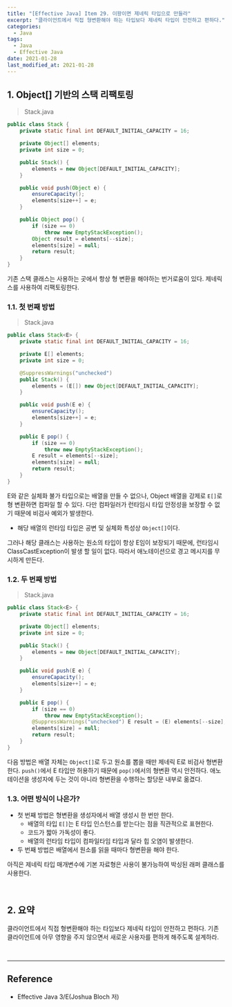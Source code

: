 ```yaml
---
title: "[Effective Java] Item 29. 이왕이면 제네릭 타입으로 만들라"
excerpt: "클라이언트에서 직접 형변환해야 하는 타입보다 제네릭 타입이 안전하고 편하다."
categories:
  - Java
tags:
  - Java
  - Effective Java
date: 2021-01-28
last_modified_at: 2021-01-28
---
```


## 1. Object[] 기반의 스택 리팩토링

> Stack.java

```java
public class Stack {
    private static final int DEFAULT_INITIAL_CAPACITY = 16;

    private Object[] elements;
    private int size = 0;

    public Stack() {
        elements = new Object[DEFAULT_INITIAL_CAPACITY];
    }

    public void push(Object e) {
        ensureCapacity();
        elements[size++] = e;
    }

    public Object pop() {
        if (size == 0)
            throw new EmptyStackException();
        Object result = elements[--size];
        elements[size] = null;
        return result;
    }
}
```

기존 스택 클래스는 사용하는 곳에서 항상 형 변환을 해야하는 번거로움이 있다. 제네릭스를 사용하여 리팩토링한다.

### 1.1. 첫 번째 방법

> Stack.java

```java
public class Stack<E> {
    private static final int DEFAULT_INITIAL_CAPACITY = 16;

    private E[] elements;
    private int size = 0;

    @SuppressWarnings("unchecked")
    public Stack() {
        elements = (E[]) new Object[DEFAULT_INITIAL_CAPACITY];
    }

    public void push(E e) {
        ensureCapacity();
        elements[size++] = e;
    }

    public E pop() {
        if (size == 0)
            throw new EmptyStackException();
        E result = elements[--size];
        elements[size] = null;
        return result;
    }
}
```

E와 같은 실체화 불가 타입으로는 배열을 만들 수 없으나, Object 배열을 강제로 ``E[]``로 형 변환하면 컴파일 할 수 있다. 다만 컴파일러가 런타임시 타입 안정성을 보장할 수 없기 때문에 비검사 예외가 발생한다.

* 해당 배열의 런타임 타입은 공변 및 실체화 특성상 ``Object[]``이다.

그러나 해당 클래스는 사용하는 원소의 타입이 항상 E임이 보장되기 때문에, 런타임시 ClassCastException이 발생 할 일이 없다. 따라서 애노테이션으로 경고 메시지를 무시하게 만든다.

### 1.2. 두 번째 방법

> Stack.java

```java
public class Stack<E> {
    private static final int DEFAULT_INITIAL_CAPACITY = 16;

    private Object[] elements;
    private int size = 0;

    public Stack() {
        elements = new Object[DEFAULT_INITIAL_CAPACITY];
    }

    public void push(E e) {
        ensureCapacity();
        elements[size++] = e;
    }

    public E pop() {
        if (size == 0)
            throw new EmptyStackException();
        @SuppressWarnings("unchecked") E result = (E) elements[--size];
        elements[size] = null;
        return result;
    }
}
```

다음 방법은 배열 자체는 ``Object[]``로 두고 원소를 뽑을 때만 제네릭 E로 비검사 형변환한다. ``push()``에서 E 타입만 허용하기 때문에 ``pop()``에서의 형변환 역시 안전하다. 애노테이션을 생성자에 두는 것이 아니라 형변환을 수행하는 할당문 내부로 옮겼다.

### 1.3. 어떤 방식이 나은가?

* 첫 번째 방법은 형변환을 생성자에서 배열 생성시 한 번만 한다.
  * 배열의 타입 ``E[]``는 E 타입 인스턴스를 받는다는 점을 직관적으로 표현한다.
  * 코드가 짧아 가독성이 좋다.
  * 배열의 런타임 타입이 컴파일타임 타입과 달라 힙 오염이 발생한다.
* 두 번째 방법은 배열에서 원소를 읽을 때마다 형변환을 해야 한다.

아직은 제네릭 타입 매개변수에 기본 자료형은 사용이 불가능하여 박싱된 래퍼 클래스를 사용한다.

<br>

## 2. 요약

클라이언트에서 직접 형변환해야 하는 타입보다 제네릭 타입이 안전하고 편하다. 기존 클라이언트에 아무 영향을 주지 않으면서 새로운 사용자를 편하게 해주도록 설계하라.

<br>

---

## Reference

* Effective Java 3/E(Joshua Bloch 저)
